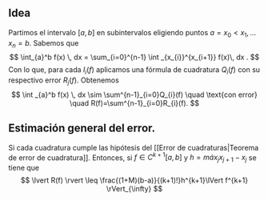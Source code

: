 
## Idea
Partimos el intervalo $[a,b]$ en subintervalos eligiendo puntos $a=x_{0} < x_{1},\dots x_{n}=b$.
Sabemos que
$$
\int_{a}^b f(x) \, dx = \sum_{i=0}^{n-1} \int _{x_{i}}^{x_{i+1}} f(x)\, dx .
$$
Con lo que, para cada $I_{i}(f)$ aplicamos una fórmula de cuadratura $Q_{i}(f)$ con su respectivo error $R_{j}(f)$. Obtenemos
$$
\int _{a}^b f(x) \, dx \sim \sum^{n-1}_{i=0}Q_{i}(f) \quad \text{con error} \quad R(f)=\sum^{n-1}_{i=0}R_{i}(f).
$$
## Estimación general del error.
Si cada cuadratura cumple las hipótesis del [[Error de cuadraturas|Teorema de error de cuadratura]]. Entonces, si $f \in C^{k+1}[a,b]$ y $h=máx_{j}{x_{j+1}-x_{j}}$ se tiene que 
$$
\lvert R(f) \rvert \leq \frac{(1+M)(b-a)}{(k+1)!}h^{k+1}\lVert f^{k+1} \rVert_{\infty}
$$